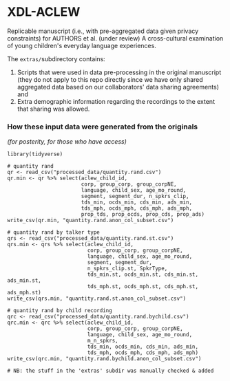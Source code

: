 # XDL-ACLEW
Replicable manuscript (i.e., with pre-aggregated data given privacy constraints) for AUTHORS et al. (under review) A cross-cultural examination of young children's everyday language experiences.

The `extras/`subdirectory contains:

1. Scripts that were used in data pre-processing in the original manuscript (they do not apply to this repo directly since we have only shared aggregated data based on our collaborators' data sharing agreements) and
2. Extra demographic information regarding the recordings to the extent that sharing was allowed.

### How these input data were generated from the originals
_(for posterity, for those who have access)_

```
library(tidyverse)

# quantity rand
qr <- read_csv("processed_data/quantity.rand.csv")
qr.min <- qr %>% select(aclew_child_id,
                        corp, group_corp, group_corpNE,
                        language, child_sex, age_mo_round,
                        segment, segment_dur, n_spkrs_clip,
                        tds_min, ocds_min, cds_min, ads_min,
                        tds_mph, ocds_mph, cds_mph, ads_mph,
                        prop_tds, prop_ocds, prop_cds, prop_ads)
write_csv(qr.min, "quantity.rand.anon_col_subset.csv")

# quantity rand by talker type
qrs <- read_csv("processed_data/quantity.rand.st.csv")
qrs.min <- qrs %>% select(aclew_child_id,
                          corp, group_corp, group_corpNE,
                          language, child_sex, age_mo_round,
                          segment, segment_dur,
                          n_spkrs_clip.st, SpkrType,
                          tds_min.st, ocds_min.st, cds_min.st, ads_min.st,
                          tds_mph.st, ocds_mph.st, cds_mph.st, ads_mph.st)
write_csv(qrs.min, "quantity.rand.st.anon_col_subset.csv")

# quantity rand by child recording
qrc <- read_csv("processed_data/quantity.rand.bychild.csv")
qrc.min <- qrc %>% select(aclew_child_id,
                          corp, group_corp, group_corpNE,
                          language, child_sex, age_mo_round,
                          m_n_spkrs,
                          tds_min, ocds_min, cds_min, ads_min,
                          tds_mph, ocds_mph, cds_mph, ads_mph)
write_csv(qrc.min, "quantity.rand.bychild.anon_col_subset.csv")

# NB: the stuff in the 'extras' subdir was manually checked & added
```